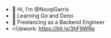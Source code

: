 - 👋 Hi, I’m @NovqiGarrix
- 👀 Learning Go and Deno
- 🌱 Freelancing as a Backend Engineer
- 🔥Upwork: https://bit.ly/3hF9WRp
